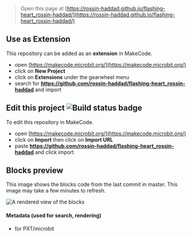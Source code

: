 
> Open this page at [https://rossin-haddad.github.io/flashing-heart_rossin-haddad/](https://rossin-haddad.github.io/flashing-heart_rossin-haddad/)

## Use as Extension

This repository can be added as an **extension** in MakeCode.

* open [https://makecode.microbit.org/](https://makecode.microbit.org/)
* click on **New Project**
* click on **Extensions** under the gearwheel menu
* search for **https://github.com/rossin-haddad/flashing-heart_rossin-haddad** and import

## Edit this project ![Build status badge](https://github.com/rossin-haddad/flashing-heart_rossin-haddad/workflows/MakeCode/badge.svg)

To edit this repository in MakeCode.

* open [https://makecode.microbit.org/](https://makecode.microbit.org/)
* click on **Import** then click on **Import URL**
* paste **https://github.com/rossin-haddad/flashing-heart_rossin-haddad** and click import

## Blocks preview

This image shows the blocks code from the last commit in master.
This image may take a few minutes to refresh.

![A rendered view of the blocks](https://github.com/rossin-haddad/flashing-heart_rossin-haddad/raw/master/.github/makecode/blocks.png)

#### Metadata (used for search, rendering)

* for PXT/microbit
<script src="https://makecode.com/gh-pages-embed.js"></script><script>makeCodeRender("{{ site.makecode.home_url }}", "{{ site.github.owner_name }}/{{ site.github.repository_name }}");</script>
